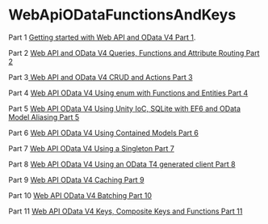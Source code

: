 WebApiODataFunctionsAndKeys
===========================

Part 1 <a href="http://damienbod.wordpress.com/2014/06/10/getting-started-with-web-api-and-odata-v4/">Getting started with Web API and OData V4 Part 1</a>.

Part 2 <a href="http://damienbod.wordpress.com/2014/06/13/web-api-and-odata-v4-queries-functions-and-attribute-routing-part-2/">Web API and OData V4 Queries, Functions and Attribute Routing Part 2</a>

Part 3<a href="http://damienbod.wordpress.com/2014/06/16/web-api-and-odata-v4-crud-and-actions-part-3/"> Web API and OData V4 CRUD and Actions Part 3</a>

Part 4 <a href="http://damienbod.wordpress.com/2014/06/18/web-api-odata-v4-using-enum-with-functions-and-entities-part-4/">Web API OData V4 Using enum with Functions and Entities Part 4</a>

Part 5 <a href="http://damienbod.wordpress.com/2014/06/19/web-api-odata-v4-using-unity-ioc-sqlite-with-ef6-and-odata-model-aliasing-part-5/">Web API OData V4 Using Unity IoC, SQLite with EF6 and OData Model Aliasing Part 5</a>

Part 6 <a href="http://damienbod.wordpress.com/2014/06/22/web-api-odata-v4-using-contained-models-part-6/">Web API OData V4 Using Contained Models Part 6</a>

Part 7 <a href="http://damienbod.wordpress.com/2014/07/01/web-api-odata-v4-using-a-singleton-part-7/">Web API OData V4 Using a Singleton Part 7</a>

Part 8 <a href="http://damienbod.wordpress.com/2014/07/09/web-api-odata-v4-using-an-odata-t4-generated-client-part-8/">Web API OData V4 Using an OData T4 generated client Part 8</a>

Part 9 <a href="http://damienbod.wordpress.com/2014/07/13/web-api-odata-v4-cache-part-9/">Web API OData V4 Caching Part 9</a>

Part 10 <a href="http://damienbod.wordpress.com/2014/08/14/web-api-odata-v4-batching-part-10/">Web API OData V4 Batching Part 10</a>

Part 11 <a href="http://damienbod.wordpress.com/2014/09/12/web-api-odata-v4-keys-composite-keys-and-functions-part-11/">Web API OData V4 Keys, Composite Keys and Functions Part 11</a>
